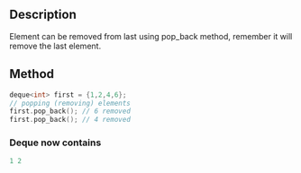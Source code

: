 ## Description 
Element can be removed from last using pop_back method, remember it will remove the last element.

## Method
```cpp
deque<int> first = {1,2,4,6};
// popping (removing) elements 
first.pop_back(); // 6 removed
first.pop_back(); // 4 removed
```

### Deque now contains
```cpp
1 2
```